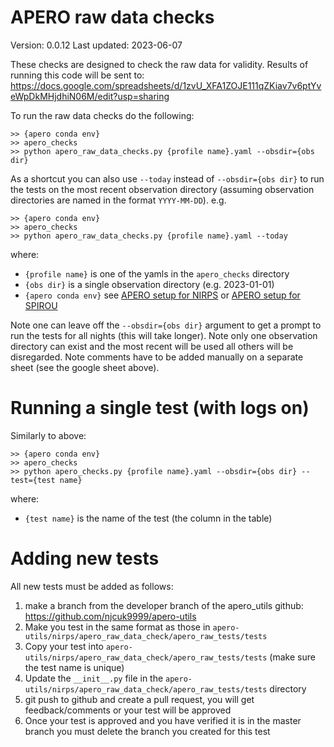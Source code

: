 # APERO raw data checks

Version: 0.0.12
Last updated: 2023-06-07

These checks are designed to check the raw data for validity.
Results of running this code will be sent to: https://docs.google.com/spreadsheets/d/1zvU_XFA1ZOJE111qZKiav7v6ptYveWpDkMHjdhiN06M/edit?usp=sharing

To run the raw data checks do the following:

    >> {apero conda env}
    >> apero_checks
    >> python apero_raw_data_checks.py {profile name}.yaml --obsdir={obs dir}

As a shortcut you can also use `--today` instead of `--obsdir={obs dir}` to run the tests on the most recent observation directory (assuming observation directories are named in the format `YYYY-MM-DD`).
e.g.

    >> {apero conda env}
    >> apero_checks
    >> python apero_raw_data_checks.py {profile name}.yaml --today


where:

- `{profile name}` is one of the yamls in the `apero_checks` directory
- `{obs dir}` is a single observation directory (e.g. 2023-01-01)
- `{apero conda env}` see [APERO setup for NIRPS](https://github.com/njcuk9999/apero-drs/wiki/nirps-general#apero-setup) or [APERO setup for SPIROU](https://github.com/njcuk9999/apero-drs/wiki/spirou-general#apero-setup)


Note one can leave off the `--obsdir={obs dir}` argument to get a prompt to run the tests for all nights (this will take longer).
Note only one observation directory can exist and the most recent will be used all others will be disregarded.
Note comments have to be added manually on a separate sheet (see the google sheet above).

# Running a single test (with logs on)

Similarly to above:

    >> {apero conda env}
    >> apero_checks
    >> python apero_checks.py {profile name}.yaml --obsdir={obs dir} --test={test name}

where:

- `{test name}` is the name of the test (the column in the table)


# Adding new tests

All new tests must be added as follows:

1. make a branch from the developer branch of the apero_utils github: https://github.com/njcuk9999/apero-utils
2. Make you test in the same format as those in `apero-utils/nirps/apero_raw_data_check/apero_raw_tests/tests`
3. Copy your test into  `apero-utils/nirps/apero_raw_data_check/apero_raw_tests/tests` (make sure the test name is unique)
4. Update the `__init__.py` file in the `apero-utils/nirps/apero_raw_data_check/apero_raw_tests/tests` directory
5. git push to github and create a pull request, you will get feedback/comments or your test will be approved
6. Once your test is approved and you have verified it is in the master branch you must delete the branch you created for this test

